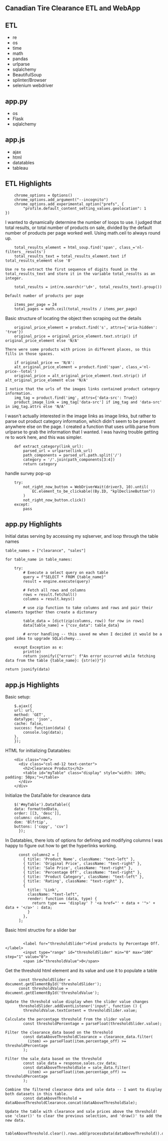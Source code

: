 **Canadian Tire Clearance ETL and WebApp**
-------

**ETL**
-------
* re
* os
* time
* math
* pandas
* urlparse
* sqlalchemy
* BeautifulSoup
* splinter/Browser
* selenium webdriver

**app.py**
-------
* os
* Flask
* sqlalchemy

**app.js**
-------
* ajax
* html
* datatables
* tableau



**ETL Highlights**
-------

```
    chrome_options = Options()
    chrome_options.add_argument("--incognito")
    chrome_options.add_experimental_option("prefs", {
        "profile.default_content_setting_values.geolocation": 1
})
```

I wanted to dynamically determine the number of loops to use. I judged that total results, or total number of products on sale, divided by the default number of products per page worked well. Using math.ceil to always round up. 
```
    total_results_element = html_soup.find('span', class_='nl-filters__results')
    total_results_text = total_results_element.text if total_results_element else '0'

Use re to extract the first sequence of digits found in the total_results_text and store it in the variable total_results as an integer.

    total_results = int(re.search(r'\d+', total_results_text).group())

Default number of products per page

    items_per_page = 24
    total_pages = math.ceil(total_results / items_per_page)
```

Basic structure of locating the object then scraping out the details 
```  
    original_price_element = product.find('s', attrs={'aria-hidden': 'true'})
    original_price = original_price_element.text.strip() if original_price_element else 'N/A'

There were some products with prices in different places, so this fills in those spaces. 

    if original_price == 'N/A':
    alt_original_price_element = product.find('span', class_='nl-price--total')
    original_price = alt_original_price_element.text.strip() if alt_original_price_element else 'N/A'

I notice that the urls of the images links contained product category information.
    img_tag = product.find('img', attrs={'data-src': True})
    product_image_link = img_tag['data-src'] if img_tag and 'data-src' in img_tag.attrs else 'N/A'

```

I wasn't actually interested in the image links as image links, but rather to parse out product category information, which didn't seem to be present anywhere else on the page. I created a function that uses urllib.parse from urlparse to grab the information that I wanted. I was having trouble getting re to work here, and this was simpler.
```
    def extract_category(link_url):
        parsed_url = urlparse(link_url)
        path_components = parsed_url.path.split('/')
        category = '/'.join(path_components[3:4])
        return category
```

handle survey pop-up
```
    try:
        not_right_now_button = WebDriverWait(driver3, 10).until(
            EC.element_to_be_clickable((By.ID, "kplDeclineButton"))
        )
        not_right_now_button.click()
    except:
        pass
```

**app.py Highlights**
-------

Initial datas serving by accessing my sqlserver, and loop through the table names
```
table_names = ["clearance", "sales"]

for table_name in table_names:

    try:
        # Execute a select query on each table
        query = f"SELECT * FROM {table_name}"
        result = engine.execute(query)
      
        # Fetch all rows and columns
        rows = result.fetchall()
        columns = result.keys()
        
        # use zip function to take columns and rows and pair their elements together then create a dictonary 

        table_data = [dict(zip(columns, row)) for row in rows]
        data[table_name] = {"csv_data": table_data}

        # error handling -- this saved me when I decided it would be a good idea to upgrade SQLalchemy...

    except Exception as e:
        print(e)
        return jsonify({"error": f"An error occurred while fetching data from the table {table_name}: {str(e)}"})

return jsonify(data)

```

**app.js Highlights**
-------

Basic setup:
```
    $.ajax({
    url: url,
    method: 'GET',
    dataType: 'json',
    cache: false,
    success: function(data) {
        console.log(data);
    },
    });
```

HTML for initializing Datatables:
```
    <div class="row">
      <div class="col-md-12 text-center">
        <h2>Clearance Products</h2>
        <table id="myTable" class="display" style="width: 100%; padding: 50px;"></table>
      </div>
    </div>

```

Initialize the DataTable for clearance data
```
    $('#myTable').DataTable({
    data: formattedData,
    order: [[3, 'desc']],
    columns: columns,
    dom: 'Blfrtip',
    buttons: ['copy', 'csv']
      });
```

In Datatables, there lots of options for defining and modifying columns I was happy to figure out how to get the hyperlinks working.
```
      const columns2 = [
        { title: 'Product Name', className: "text-left" },
        { title: 'Original Price', className: "text-right" },
        { title: 'Sale Price', className: "text-right" },
        { title: 'Percentage Off', className: "text-right" },
        { title: 'Product Category', className: "text-left" },
        { title: 'Rating', className: "text-right" },
        {
          title: 'Link',
          className: "text-left",
          render: function (data, type) {
            return type === 'display' ? '<a href="' + data + '">' + data + '</a>' : data;
          }
        },
      ];
```

Basic html structire for a slider bar 
```

        <label for="thresholdSlider">Find products by Percentage Off.</label>
        <input type="range" id="thresholdSlider" min="0" max="100" step="1" value="0">
        <span id="thresholdValue">0</span>

```

Get the threshold html element and its value and use it to populate a table
```
      const thresholdSlider = document.getElementById('thresholdSlider');
      const thresholdValue = document.getElementById('thresholdValue');

Update the threshold value display when the slider value changes
      thresholdSlider.addEventListener('input', function () {
        thresholdValue.textContent = thresholdSlider.value;

Calculate the percentage threshold from the slider value
        const thresholdPercentage = parseFloat(thresholdSlider.value);

Filter the clearance_data based on the threshold
        const dataAboveThresholdClearance = clearance_data.filter(
          (item) => parseFloat(item.percentage_off) >= thresholdPercentage
        );

Filter the sale_data based on the threshold
        const sale_data = response.sales.csv_data;
        const dataAboveThresholdSale = sale_data.filter(
          (item) => parseFloat(item.percentage_off) >= thresholdPercentage
        );

Combine the filtered clearance data and sale data -- I want to display both datasets in this table.
        const dataAboveThreshold = dataAboveThresholdClearance.concat(dataAboveThresholdSale);

Update the table with clearance and sale prices above the threshold! use 'clear()' to clear the previous selection, and 'draw()' to add the new data.

        tableAboveThreshold.clear().rows.add(processData(dataAboveThreshold)).draw();

```